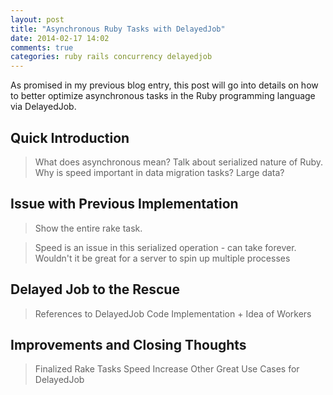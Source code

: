 ```yaml
---
layout: post
title: "Asynchronous Ruby Tasks with DelayedJob"
date: 2014-02-17 14:02
comments: true
categories: ruby rails concurrency delayedjob
---
```


As promised in my previous blog entry, this post will go into details on how to better optimize asynchronous tasks in the Ruby programming language via DelayedJob.

## Quick Introduction

> What does asynchronous mean?  Talk about serialized nature of Ruby.
> Why is speed important in data migration tasks? Large data?

## Issue with Previous Implementation

> Show the entire rake task.

> Speed is an issue in this serialized operation - can take forever.
> Wouldn't it be great for a server to spin up multiple processes

## Delayed Job to the Rescue

> References to DelayedJob
> Code Implementation + Idea of Workers

## Improvements and Closing Thoughts

> Finalized Rake Tasks
> Speed Increase
> Other Great Use Cases for DelayedJob
